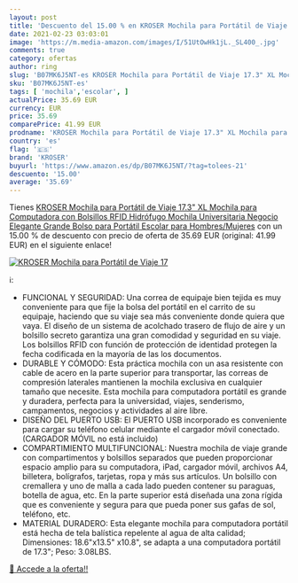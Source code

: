 ```yaml
---
layout: post
title: 'Descuento del 15.00 % en KROSER Mochila para Portátil de Viaje 17'
date: 2021-02-23 03:03:01
image: 'https://m.media-amazon.com/images/I/51UtOwHk1jL._SL400_.jpg'
comments: true
category: ofertas
author: ring
slug: 'B07MK6J5NT-es KROSER Mochila para Portátil de Viaje 17.3" XL Mochila...'
sku: 'B07MK6J5NT-es'
tags: [ 'mochila','escolar', ]
actualPrice: 35.69 EUR
currency: EUR
price: 35.69
comparePrice: 41.99 EUR
prodname: 'KROSER Mochila para Portátil de Viaje 17.3" XL Mochila para Computadora con Bolsillos RFID Hidrófugo Mochila Universitaria Negocio Elegante Grande Bolso para Portátil Escolar para Hombres/Mujeres'
country: 'es'
flag: '🇪🇸'
brand: 'KROSER'
buyurl: 'https://www.amazon.es/dp/B07MK6J5NT/?tag=tolees-21'
descuento: '15.00'
average: '35.69'
---
```


Tienes [KROSER Mochila para Portátil de Viaje 17.3" XL Mochila para Computadora con Bolsillos RFID Hidrófugo Mochila Universitaria Negocio Elegante Grande Bolso para Portátil Escolar para Hombres/Mujeres](https://www.amazon.es/dp/B07MK6J5NT/?tag=tolees-21) con un 15.00 % de descuento con precio de oferta de 35.69 EUR (original: 41.99 EUR) en el siguiente enlace!

[![KROSER Mochila para Portátil de Viaje 17](https://m.media-amazon.com/images/I/51UtOwHk1jL._SL400_.jpg)](https://www.amazon.es/dp/B07MK6J5NT/?tag=tolees-21)

ℹ️:

- FUNCIONAL Y SEGURIDAD: Una correa de equipaje bien tejida es muy conveniente para que fije la bolsa del portátil en el carrito de su equipaje, haciendo que su viaje sea más conveniente donde quiera que vaya. El diseño de un sistema de acolchado trasero de flujo de aire y un bolsillo secreto garantiza una gran comodidad y seguridad en su viaje. Los bolsillos RFID con función de protección de identidad protegen la fecha codificada en la mayoría de las los documentos.
- DURABLE Y CÓMODO: Esta práctica mochila con un asa resistente con cable de acero en la parte superior para transportar, las correas de compresión laterales mantienen la mochila exclusiva en cualquier tamaño que necesite. Esta mochila para computadora portátil es grande y duradera, perfecta para la universidad, viajes, senderismo, campamentos, negocios y actividades al aire libre.
- DISEÑO DEL PUERTO USB: El PUERTO USB incorporado es conveniente para cargar su teléfono celular mediante el cargador móvil conectado. (CARGADOR MÓVIL no está incluido)
- COMPARTIMIENTO MULTIFUNCIONAL: Nuestra mochila de viaje grande con compartimentos y bolsillos separados que pueden proporcionar espacio amplio para su computadora, iPad, cargador móvil, archivos A4, billetera, bolígrafos, tarjetas, ropa y más sus artículos. Un bolsillo con cremallera y uno de malla a cada lado pueden contener su paraguas, botella de agua, etc. En la parte superior está diseñada una zona rígida que es conveniente y segura para que pueda poner sus gafas de sol, teléfono, etc.
- MATERIAL DURADERO: Esta elegante mochila para computadora portátil está hecha de tela balística repelente al agua de alta calidad; Dimensiones: 18.6"x13.5" x10.8", se adapta a una computadora portátil de 17.3"; Peso: 3.08LBS.

[🛒 Accede a la oferta!!](https://www.amazon.es/dp/B07MK6J5NT/?tag=tolees-21)
